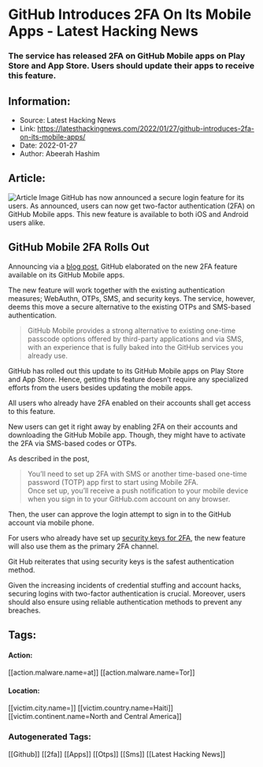 # GitHub Introduces 2FA On Its Mobile Apps - Latest Hacking News
### The service has released 2FA on GitHub Mobile apps on Play Store and App Store. Users should update their apps to receive this feature.

## Information:
+ Source: Latest Hacking News
+ Link: https://latesthackingnews.com/2022/01/27/github-introduces-2fa-on-its-mobile-apps/
+ Date: 2022-01-27
+ Author: Abeerah Hashim


## Article:
![Article Image](https://latesthackingnews.com/wp-content/uploads/2019/08/Github.png)
 GitHub has now announced a secure login feature for its users. As announced, users can now get two-factor authentication (2FA) on GitHub Mobile apps. This new feature is available to both iOS and Android users alike.

 GitHub Mobile 2FA Rolls Out
---------------------------

 Announcing via a [blog post](https://github.blog/2022-01-25-secure-your-github-account-github-mobile-2fa/), GitHub elaborated on the new 2FA feature available on its GitHub Mobile apps.

 The new feature will work together with the existing authentication measures; WebAuthn, OTPs, SMS, and security keys. The service, however, deems this move a secure alternative to the existing OTPs and SMS-based authentication.

 
> GitHub Mobile provides a strong alternative to existing one-time passcode options offered by third-party applications and via SMS, with an experience that is fully baked into the GitHub services you already use.
> 
> 

 GitHub has rolled out this update to its GitHub Mobile apps on Play Store and App Store. Hence, getting this feature doesn’t require any specialized efforts from the users besides updating the mobile apps.

 All users who already have 2FA enabled on their accounts shall get access to this feature.

 New users can get it right away by enabling 2FA on their accounts and downloading the GitHub Mobile app. Though, they might have to activate the 2FA via SMS-based codes or OTPs.

 As described in the post,

 
> You’ll need to set up 2FA with SMS or another time-based one-time password (TOTP) app first to start using Mobile 2FA.  
>  Once set up, you’ll receive a push notification to your mobile device when you sign in to your GitHub.com account on any browser.
> 
> 

 Then, the user can approve the login attempt to sign in to the GitHub account via mobile phone.

 For users who already have set up [security keys for 2FA](https://latesthackingnews.com/tag/github-2fa/), the new feature will also use them as the primary 2FA channel.

 Git Hub reiterates that using security keys is the safest authentication method.

 Given the increasing incidents of credential stuffing and account hacks, securing logins with two-factor authentication is crucial. Moreover, users should also ensure using reliable authentication methods to prevent any breaches.

   


## Tags:

#### Action:
[[action.malware.name=at]] [[action.malware.name=Tor]]

#### Location:
[[victim.city.name=]] [[victim.country.name=Haiti]] [[victim.continent.name=North and Central America]]

### Autogenerated Tags:
[[Github]] [[2fa]] [[Apps]] [[Otps]] [[Sms]] [[Latest Hacking News]]

